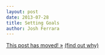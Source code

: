 ```yaml
---
layout: post
date: 2013-07-28
title: Setting Goals
author: Josh Ferrara
---
```


<a href="http://blog.josh-bob.com/setting-goals/" class="svbtle-link">This post has moved! &raquo;</a>
<a href="/2013/09/23/hello-svbtle/">(find out why)</a>

<!--
Chess Grandmaster Garry Kasparov won his first world-championship chess match in 1985 and went on to dominate the chess world for several decades. In [his book](http://www.amazon.com/How-Life-Imitates-Chess-Boardroom/dp/1596913886/) he shares this thought:

> A Grandmaster makes the best moves because they are based on what he wants the board to look like ten or twenty moves in the future.

I was challenged by this idea in [an essay](http://chasethegoose.com/files/10-steps-to-setting-life-goals.pdf) by Mark Batterson on setting life goals. As Batterson correctly points out, so many of us spend more time planning our next vacation than we do planning our lives. It's clearly no surprise that our lives don't turn out like we hoped when we haven't even put time aside to write down or think about what we might want our life to end up like in the first place.

If you can't tell, I'm guilty of this myself, and so I started out on a journey to document and make public the goals that I have for my life. But when I started down this road I was greeted by two interesting surprises:

1. I already had a surprising number of goals in my head — I called them 'wishes'.
2. Writing down my goals produced an uncanny motivation to start achieving them.

To be clear, I wasn't making up goals from thin air; no, these were things I have had many conversations about, spent time dreaming about, and maybe even researched a bit over the years. But before I wrote them down, I wasn't accountable to them. **I couldn't fail at my goals because I hadn't officially made any.**

So, [here are my goals](http://josh-bob.com/goals/), and here's my 30-minute challenge for you:

1. Take 10 minutes and read [Mark's essay](http://chasethegoose.com/files/10-steps-to-setting-life-goals.pdf).
2. Take 20 minutes and write down some goals of your own.

I think you might be surprised how much 30 minutes will motivate you.

-->
